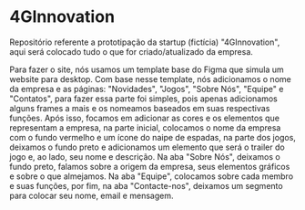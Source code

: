 # 4GInnovation
Repositório referente a prototipação da startup (fictícia) "4GInnovation", aqui será colocado tudo o que for criado/atualizado da empresa.

Para fazer o site, nós usamos um template base do Figma que simula um website para desktop. Com base nesse template, nós adicionamos o nome da empresa e as páginas: "Novidades", "Jogos", "Sobre Nós", "Equipe" e "Contatos", para fazer essa parte foi simples, pois apenas adicionamos alguns frames a mais e os nomeamos baseados em suas respectivas funções. Após isso, focamos em adicionar as cores e os elementos que representam a empresa, na parte inicial, colocamos o nome da empresa com o fundo vermelho e um ícone do naipe de espadas, na parte dos jogos, deixamos o fundo preto e adicionamos um elemento que será o trailer do jogo e, ao lado, seu nome e descrição. Na aba "Sobre Nós", deixamos o fundo preto, falamos sobre a origem da empresa, seus elementos gráficos e sobre o que almejamos. Na aba "Equipe", colocamos sobre cada membro e suas funções, por fim, na aba "Contacte-nos", deixamos um segmento para colocar seu nome, email e mensagem.
